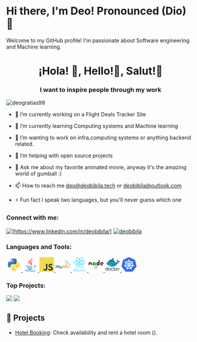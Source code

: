 # Hi there, I'm Deo! Pronounced (Dio) 👋

Welcome to my GitHub profile! I'm passionate about Software engineering and Machine learning.

<h1 align="center">¡Hola! 👋, Hello!👋, Salut!👋</h1>
<h3 align="center">I want to inspire people through my work</h3>

<p align="left"> <img src="https://komarev.com/ghpvc/?username=deogratias99&label=Profile%20views&color=0e75b6&style=flat" alt="deogratias99" /> </p>

- 🔭 I’m currently working on a Flight Deals Tracker Site

- 🌱 I’m currently learning Computing systems and Machine learning

- 👯 I’m wanting to work on infra,computing systems or anything backend related.

- 🤝 I’m helping with open source projects

- 💬 Ask me about my favorite animated movie, anyway it's the amazing world of gumball :)

- 📫 How to reach me
   deo@deobibila.tech or deobibila@outlook.com

- ⚡ Fun fact
  I speak two languages, but you'll never guess which one

<h3 align="left">Connect with me:</h3>
<p align="left">
<a href="https://linkedin.com/in/deobibila" target="blank"><img align="center" src="https://cdn.jsdelivr.net/npm/simple-icons@3.0.1/icons/linkedin.svg" alt="[https://www.linkedin.com/in/deobibila/]" height="30" width="40" /></a>
<a href="https://x.com/deobibila" target="blank"><img align="center" src="https://cdn.jsdelivr.net/npm/simple-icons@3.0.1/icons/twitter.svg" alt="deobibila" height="30" width="40" /></a>
</p>

<h3 align="left">Languages and Tools:</h3>
<p align="left">
<a href="https://www.python.org" target="_blank"> <img src="https://raw.githubusercontent.com/devicons/devicon/master/icons/python/python-original.svg" alt="python" width="40" height="40"/> </a>
<a href="https://www.java.com" target="_blank"> <img src="https://raw.githubusercontent.com/devicons/devicon/master/icons/java/java-original.svg" alt="java" width="40" height="40"/> </a>
<a href="https://www.javascript.com" target="_blank"> <img src="https://raw.githubusercontent.com/devicons/devicon/master/icons/javascript/javascript-original.svg" alt="javascript" width="40" height="40"/> </a>
<a href="https://www.mysql.com/" target="_blank"> <img src="https://raw.githubusercontent.com/devicons/devicon/master/icons/mysql/mysql-original-wordmark.svg" alt="mysql" width="40" height="40"/> </a>
<a href="https://reactjs.org/" target="_blank"> <img src="https://raw.githubusercontent.com/devicons/devicon/master/icons/react/react-original-wordmark.svg" alt="react" width="40" height="40"/> </a>
<a href="https://nodejs.org" target="_blank"> <img src="https://raw.githubusercontent.com/devicons/devicon/master/icons/nodejs/nodejs-original-wordmark.svg" alt="nodejs" width="40" height="40"/> </a>
<a href="https://www.docker.com/" target="_blank"> <img src="https://raw.githubusercontent.com/devicons/devicon/master/icons/docker/docker-original-wordmark.svg" alt="docker" width="40" height="40"/> </a>
<a href="https://kubernetes.io" target="_blank"> <img src="https://raw.githubusercontent.com/devicons/devicon/master/icons/kubernetes/kubernetes-plain.svg" alt="kubernetes" width="40" height="40"/> </a>
</p>

<h3 align="left">Top Projects:</h3>
<p align="left">
<a href="https://github.com/deogratias99/Hotel-Booking"><img src="https://github-readme-stats.vercel.app/api/pin/?username=deogratias99&repo=Hotel-Booking"/></a>
<a href="https://github.com/deogratias99/python-jupyter-book-recommendation"><img src="https://github-readme-stats.vercel.app/api/pin/?username=deogratias99&repo=python-jupyter-book-recommendation" /></a>
</p>

## 🌟 Projects

- [Hotel Booking](https://github.com/deogratias99/Hotel-Booking): Check availability and rent a hotel room ().

